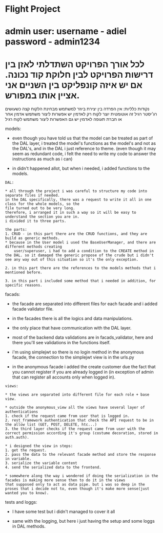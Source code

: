 # Flight Project

# admin user: username - adiel password - admin1234

# לכל אורך הפרויקט השתדלתי לאזן בין דרישות הפרויקט לבין חלוקת קוד נכונה. אם יש איזה קונפליקט בין השניים אני אציין אותו במפורש.



נקודות כלליות:
אין הפרדה בין יצירת ביוזר למשתמש מבחינת הלקוח קצה
כשעושים רג'יסטר רגיל זה אוטומטית יוצר לקוח
רק לאדמין יש אפשרות ליצור משתמש אדמין אחר או חברת תעופה
לאדמין יש גם האפשרות ליצור משתמש לקוח רגיל

models:

* even though you have told us that the model can be treated as part of the DAL layer, i treated the model's functions
as the model's and not as the DAL's, and in the DAL i just reference to theme. (even though it may seem as redundant code, i felt the need to write my code to answer the instructions as much as i can)

* in didn't happened allot, but when i needed, i added functions to the models. 

~~~~~~~~~~~~~~
DAL:

* all through the project i was careful to structure my code into separate files if needed.
in the DAL specifically, there was a request to write it all in one class for the whole models, so the
file turned out to be very long.
therefore, i arranged it in such a way so it will be easy to understand the section you are in.
i divided it to three parts.  

the parts:
1. CRUD - in this part there are the CRUD functions, and they are build as generic methods.
* because in the User model i used the BaseUserManager, and there are different methods creating
    user/superuser, i had to add a condition to the CREATE method in the DAL. so it damaged the generic propose of the crude but i didn't see any way out of this situation so it's the only exception.

2. in this part there are the references to the models methods that i mentioned before.

3. in this part i included some method that i needed in addition, for specific reasons.

~~~~~~~~~~~~~~
facads:

* the facade are separated into different files for each facade and i added facade validator file.

* in the facades there is all the logics and data manipulations.

* the only place that have communication with the DAL layer.

* most of the backend data validations are in facads_validator, here and there you'll see validations in the functions itself.

* i'm using simplejwt so there is no login method in the anonymous facade, the connection to the simplejwt view is in the urls.py

* in the anonymous facade i added the create customer due the fact that you cannot register if you are already logged in (in exception of admin that can register all accounts only when logged in).

~~~~~~~~~~~~~~
views:

* the views are separated into different file for each role + base view.

* outside the anonymous_view all the views have several layer of authentications
1. check if the request came from user that is logged in.
2. rest_framework authentication that check the API request to be in the allow list (GET, POST, DELETE, htc...)
3. the third layer checks if the request came from user with the correct permission according it's group (costume decoration, stored in auth.auth).

* i designed the view in steps:
1. get the request.
2. pass the data to the relevant facade method and store the response in variable.
3. serialize the variable content
4. send the serialized data to the frontend.

* somewhere along the way i wondered if doing the serialization in the facades is making more sense then to do it in the views
that supposed only to act as data pipe. but i was so deep in the proses that i decide not to, even though it's make more sense(just wanted you to know).

~~~~~~~~~~~~~~
tests and loggs:

* I have some test but i didn't managed to cover it all 

* same with the logging, but here i just having the setup and some loggs in DAL methods. 


